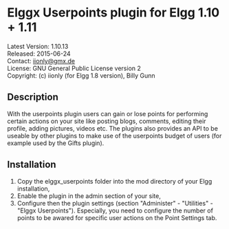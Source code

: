 Elggx Userpoints plugin for Elgg 1.10 + 1.11
============================================

Latest Version: 1.10.13  
Released: 2015-06-24  
Contact: iionly@gmx.de  
License: GNU General Public License version 2  
Copyright: (c) iionly (for Elgg 1.8 version), Billy Gunn


Description
-----------

With the userpoints plugin users can gain or lose points for performing certain actions on your site like posting blogs, comments, editing their profile, adding pictures, videos etc. The plugins also provides an API to be useable by other plugins to make use of the userpoints budget of users (for example used by the Gifts plugin).



Installation
------------

1. Copy the elggx_userpoints folder into the mod directory of your Elgg installation,
2. Enable the plugin in the admin section of your site,
3. Configure then the plugin settings (section "Administer" - "Utilities" - "Elggx Userpoints"). Especially, you need to configure the number of points to be awared for specific user actions on the Point Settings tab.

